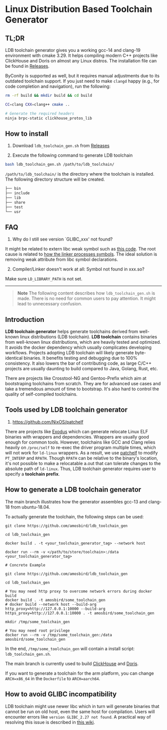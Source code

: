 # Linux Distribution Based Toolchain Generator

## TL;DR

LDB toolchain generator gives you a working gcc-14 and clang-19 environment with cmake 3.29. It helps compiling modern C++ projects like ClickHouse and Doris on almost any Linux distros. The installation file can be found in [Releases](https://github.com/amosbird/ldb_toolchain_gen/releases).

ByConity is supported as well, but it requires manual adjustments due to its outdated toolchain support. If you just need to make `clangd` happy (e.g., for code completion and navigation), run the following:

```bash
rm -rf build && mkdir build && cd build

CC=clang CXX=clang++ cmake ..

# Generate the required headers
ninja brpc-static clickhouse_protos_lib
```

## How to install

1. Download `ldb_toolchain_gen.sh` from [Releases](https://github.com/amosbird/ldb_toolchain_gen/releases)

2. Execute the following command to generate LDB toolchain

``` bash
bash ldb_toolchain_gen.sh /path/to/ldb_toolchain/
```

`/path/to/ldb_toolchain/` is the directory where the toolchain is installed. The following directory structure will be created.

``` sh
├── bin
├── include
├── lib
├── share
├── test
└── usr
```

## FAQ

1. Why do I still see version `GLIBC_xxx' not found?

It might be related to extern libc weak symbol such as [this code](https://github.com/janbar/openssl-cmake/blob/d4634362820f874e1f1461c7f5d766b3ef968c67/crypto/rand/rand_unix.c#L373). The root cause is related to [how the linker processes symbols](https://maskray.me/blog/2021-06-20-linker-symbol-resolution). The ideal solution is removing weak attribute from libc symbol declarations.

2. Compiler/Linker doesn't work at all: Symbol not found in xxx.so?

Make sure `LD_LIBRARY_PATH` is not set.

---

> **Note**
> The following content describes how `ldb_toolchain_gen.sh` is made. There is no need for common users to pay attention. It might lead to unnecessary confusion.

## Introduction

**LDB toolchain generator** helps generate toolchains derived from well-known linux distributions (LDB toolchain). **LDB toolchain** contains binaries from well-known linux distributions, which are heavily tested and optimized. It avoids the docker dependency which usually complicates developing workflows. Projects adopting LDB toolchain will likely generate byte-identical binaries. It benefits testing and debugging due to 100% consistency. It also lowers the bar of contributing code, as large C/C++ projects are usually daunting to build compared to Java, Golang, Rust, etc.

There are projects like Crosstool-NG and Gentoo-Prefix which aim at bootstraping toolchains from scratch. They are for advanced use cases and take a tremendous amount of time to bootstrap. It's also hard to control the quality of self-compiled toolchains.

## Tools used by LDB toolchain generator

1. https://github.com/NixOS/patchelf

There are projects like [Exodus](https://github.com/intoli/exodus) which can generate relocate Linux ELF binaries with wrappers and dependencies. Wrappers are usually good enough for common tools. However, toolchains like GCC and Clang relies heavily on `/proc/self` to re-exec the driver program multiple times, which will not work for `ld-linux` wrappers. As a result, we use [patchelf](https://github.com/NixOS/patchelf) to modify `PT_INTERP` and `RPATH`. Though `RPATH` can be relative to the binary's location, it's not possible to make a relocatable a.out that can tolerate changes to the absolute path of `ld-linux`. Thus, LDB toolchain generator requires user to specify a **toolchain prefix**.

## How to generate a LDB toolchain generator

The main branch illustrates how the generator assembles gcc-13 and clang-18 from ubuntu-18.04.

To actually generate the toolchain, the following steps can be used:

```
git clone https://github.com/amosbird/ldb_toolchain_gen

cd ldb_toolchain_gen

docker build . -t <your_toolchain_generator_tag> --network host

docker run --rm -v </path/to/store/toolchain>:/data <your_toolchain_generator_tag>

# Concrete Example

git clone https://github.com/amosbird/ldb_toolchain_gen

cd ldb_toolchain_gen

# You may need http proxy to overcome network errors during docker build
docker build . -t amosbird/some_toolchain_gen
# docker build --network host --build-arg http_proxy=http://127.0.0.1:10000 --build-arg https_proxy=http://127.0.0.1:10000 . -t amosbird/some_toolchain_gen

mkdir /tmp/some_toolchain_gen

# You may need root privilege
docker run --rm -v /tmp/some_toolchain_gen:/data amosbird/some_toolchain_gen
```

In the end, `/tmp/some_toolchain_gen` will contain a install script: `ldb_toolchain_gen.sh`.

The main branch is currently used to build [ClickHouse](https://github.com/ClickHouse/ClickHouse) and [Doris](https://github.com/apache/doris).

If you want to generate a toolchain for the arm platform, you can change `ARCH=x86_64` in the `Dockerfile` to `ARCH=aarch64`.

## How to avoid GLIBC incompatibility

LDB toolchain might use newer libc which in turn will generate binaries that cannot be run on old host, even the same host for compilation. Users will encounter errors like `version GLIBC_2.27 not found`. A practical way of resolving this issue is described in [this wiki](http://www.lightofdawn.org/wiki/wiki.cgi/NewAppsOnOldGlibc).
